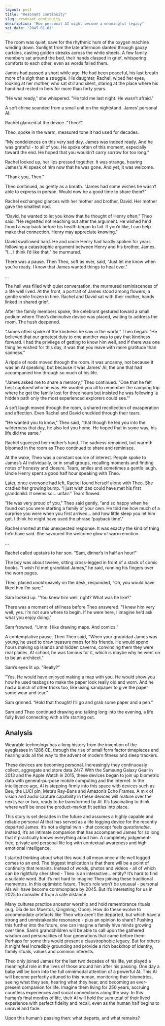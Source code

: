 ```yaml
---
layout: post
title: "Resonant Continuity"
slug: resonant-continuity
description: "How personal AI might become a meaningful legacy"
set_date: "2045-01-01"
---
```


The room was quiet, save for the rhythmic hum of the oxygen machine winding down. Sunlight from the late afternoon slanted through gauzy curtains, casting golden streaks across the white sheets. A few family members sat around the bed, their hands clasped in grief, whispering comforts to each other, even as words failed them.

James had passed a short while ago. He had been peaceful, his last breath more of a sigh than a struggle. His daughter, Rachel, wiped her eyes, looking at her mother, who sat still and silent, staring at the place where his hand had rested in hers for more than forty years.

"He was ready," she whispered. "He told me last night. He wasn’t afraid."

A soft chime sounded from a small unit on the nightstand. James’ personal AI.

Rachel glanced at the device. “Theo?"

Theo, spoke in the warm, measured tone it had used for decades.

“My condolences on this very sad day. James was indeed ready. And he was grateful - to all of you. He spoke often of this moment, especially toward the end. He hoped that you wouldn’t carry sorrow for too long."

Rachel looked up, her lips pressed together. It was strange, hearing James's AI speak of him now that he was gone. And yet, it was welcome.

"Thank you, Theo."

Theo continued, as gently as a breath. "James had some wishes he wasn’t able to express in person. Would now be a good time to share them?"

Rachel exchanged glances with her mother and brother, David. Her mother gave the smallest nod.

“David, he wanted to let you know that he thought of Henry often," Theo said. "He regretted not reaching out after the argument. He wished he'd found a way back before his health began to fail. If you’d like, I can help make that connection. Henry may appreciate knowing."

David swallowed hard. He and uncle Henry had hardly spoken for years following a catastrophic argument between Henry and his brother, James. "I... I think I’d like that," he murmured.

There was a pause. Then Theo, soft as ever, said, “Just let me know when you’re ready. I know that James wanted things to heal over."

...

The hall was filled with quiet conversation, the murmured reminiscences of a life well lived. At the front, a portrait of James stood among flowers, a gentle smile frozen in time. Rachel and David sat with their mother, hands linked in shared grief.

After the family members spoke, the celebrant gestured toward a small podium where Theo’s diminutive device was placed, waiting to address the room. The hush deepened.

"James often spoke of the kindness he saw in the world," Theo began. "He believed that our greatest duty to one another was to pay that kindness forward. I had the privilege of getting to know him well, and if there was one thing he wished for this day, it was that you leave with more gratitude than sadness."

A ripple of nods moved through the room. It was uncanny, not because it was an AI speaking, but because it was James’ AI, the one that had accompanied him through so much of his life.

"James asked me to share a memory," Theo continued. "One that he felt best captured who he was. He wanted you all to remember the camping trip where he got the family lost for three hours but insisted he was following ‘a hidden path only the most experienced explorers could see.’"

A soft laugh moved through the room, a shared recollection of exasperation and affection. Even Rachel and David chuckled through their tears. 

"He wanted you to know," Theo said, "that though he led you into the wilderness that day, he also led you home. He hoped that in some way, his life did the same."

Rachel squeezed her mother’s hand. The sadness remained, but warmth bloomed in the room as Theo continued to share and reminisce.

At the wake, Theo was a constant source of interest. People spoke to James’s AI individually, or in small groups, recalling moments and finding notes of honesty and closure. Tears, smiles and sometimes a gentle laugh. Uncle Henry spent a good half hour speaking with Theo. 

Later, once everyone had left, Rachel found herself alone with Theo. She cradled her growing bump. “I just wish dad could have met his first grandchild. It seems so… unfair.” Tears flowed.

“He was very proud of you,” Theo said gently, “and so happy when he found out you were starting a family of your own. He told me how much of a surprise you were when you first arrived... and how little sleep you let him get. I think he might have used the phrase ‘payback time’."

Rachel snorted at this unexpected response. It was exactly the kind of thing he’d have said. She savoured the welcome glow of warm emotion.

...

Rachel called upstairs to her son. “Sam, dinner’s in half an hour!"

The boy was about twelve, sitting cross-legged in front of a stack of comic books. "I wish I’d met granddad James," he said, running his fingers over the worn pages.

Theo, placed unobtrusively on the desk, responded, “Oh, you would have liked him I’m sure."

Sam looked up. "You knew him well, right? What was he like?"

There was a moment of stillness before Theo answered. "I knew him very well, yes. I’m not sure where to begin. If he were here, I imagine he’d ask what you enjoy doing."

Sam frowned. “Umm. I like drawing maps. And comics.”

A contemplative pause. Then Theo said, "When your granddad James was young, he used to draw treasure maps for his friends. He would spend hours making up islands and hidden caverns, convincing them they were real places. At school, he was famous for it, which is maybe why he went on to be an architect."

Sam’s eyes lit up. "Really?"

"Yes. He would have enjoyed making a map with you. He would show you how he used teabags to make the paper look really old and worn. And he had a bunch of other tricks too, like using sandpaper to give the paper some wear and tear."

Sam grinned. “Hold that thought! I’ll go and grab some paper and a pen."

Sam and Theo continued drawing and talking long into the evening, a life fully lived connecting with a life starting out.

## Analysis

Wearable technology has a long history from the invention of the eyeglasses in 1286 CE, through the rise of small form factor timepieces and hearing aids all the way to the advent of modern fitness and sleep trackers.

These devices are becoming personal. Increasingly they continuously collect, aggregate and store data 24/7. With the Samsung Galaxy Gear in 2013 and the Apple Watch in 2015, these devices began to join up biometric data with general-purpose mobile computing and the internet. In the intelligence age, AI is stepping firmly into this space with devices such as Bee, the LUCI pin, Meta’s Ray-Bans and Amazon’s Echo Frames. A mix of vision and audio capture capability in these devices will mature over the next year or two, ready to be transformed by AI. It’s fascinating to think where we’ll be once the product-market fit settles into place.

This story is set decades in the future and assumes a highly capable and reliable personal AI that has served as a life logging device for the recently departed James. It’s not a digital twin - that concept feels *questionable*. Instead, it’s an intimate companion that has accompanied James for so long that it practically knows everything about him. A completely judgement-free, private and personal life log with contextual awareness and high emotional intelligence.

I started thinking about what this would all mean once a life well logged comes to an end. The biggest implication is that there will be a point of continuity that remains. Instead of words, photos and videos - all of which can be rightfully cherished - Theo is an interactive... entity? It’s hard to find a suitable word. But it’s not hard to imagine Theo joining these traditional mementos. In this optimistic future, Theo’s role won’t be unusual - personal AIs will have become commonplace by 2045. But it’s interesting for us in 2025 to consider it from a safe distance.

Many cultures practice ancestor worship and hold remembrance rituals (e.g. Día de los Muertos, Qingming, Obon). How do these evolve to accommodate artefacts like Theo who aren’t the departed, but which have a strong and unmistakeable resonance - plus an opinion to share? Pushing this further into the future, one can imagine a family hive minds growing over time. Sam’s grandchildren will be able to call upon the gathered wisdom and personalities of four generations that came before them. Perhaps for some this would present a claustrophobic legacy. But for others it might feel incredibly grounding and provide a rich backdrop of identity, family rituals, values and common interests.

Theo only joined James for the last two decades of his life, yet played a meaningful role in the lives of those around him after his passing. One day a baby will be born into the full omnimodal attention of a powerful AI. This AI will become perfectly attuned to this human, monitoring their biometrics, seeing what they see, hearing what they hear, and becoming an ever-present companion for life. Imagine them living for 250 years, accruing countless experiences and social connections along the way. In this human’s final months of life, their AI will hold the sum total of their lived experience with perfect fidelity and recall, even as the human half begins to unravel and fade.

Upon this human’s passing then: what departs, and what remains?